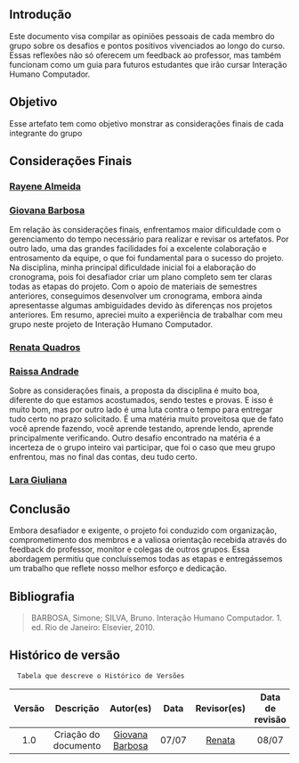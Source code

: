 ## Introdução
Este documento visa compilar as opiniões pessoais de cada membro do grupo sobre os desafios e pontos positivos vivenciados ao longo do curso. Essas reflexões não só oferecem um feedback ao professor, mas também funcionam como um guia para futuros estudantes que irão cursar Interação Humano Computador.

## Objetivo
Esse artefato tem como objetivo monstrar as considerações finais de cada integrante do grupo

## Considerações Finais

### [Rayene Almeida ](https://github.com/rayenealmeida)

###  [Giovana Barbosa](https://github.com/gio221) 

Em relação às considerações finais, enfrentamos maior dificuldade com o gerenciamento do tempo necessário para realizar e revisar os artefatos. Por outro lado, uma das grandes facilidades foi a excelente colaboração e entrosamento da equipe, o que foi fundamental para o sucesso do projeto. Na disciplina, minha principal dificuldade inicial foi a elaboração do cronograma, pois foi desafiador criar um plano completo sem ter claras todas as etapas do projeto. Com o apoio de materiais de semestres anteriores, conseguimos desenvolver um cronograma, embora ainda apresentasse algumas ambiguidades devido às diferenças nos projetos anteriores. Em resumo, apreciei muito a experiência de trabalhar com meu grupo neste projeto de Interação Humano Computador.

###  [Renata Quadros](https://github.com/Renatinha28)

### [Raissa Andrade](https://github.com/RaissaAndradeS) 

Sobre as considerações finais, a proposta da disciplina é muito boa, diferente do que estamos acostumados, sendo testes e provas. E isso é muito bom, mas por outro lado é uma luta contra o tempo para entregar tudo certo no prazo solicitado. É uma matéria muito proveitosa que de fato você aprende fazendo, você aprende testando, aprende lendo, aprende principalmente verificando. Outro desafio encontrado na matéria é a incerteza de o grupo inteiro vai participar, que foi o caso que meu grupo enfrentou, mas no final das contas, deu tudo certo.

### [Lara Giuliana](https://github.com/gravelylara) 

## Conclusão
Embora desafiador e exigente, o projeto foi conduzido com organização, comprometimento dos membros e a valiosa orientação recebida através do feedback do professor, monitor e colegas de outros grupos. Essa abordagem permitiu que concluíssemos todas as etapas e entregássemos um trabalho que reflete nosso melhor esforço e dedicação.

## Bibliografia

> BARBOSA, Simone; SILVA, Bruno. Interação Humano Computador. 1. ed. Rio de Janeiro: Elsevier, 2010.

## Histórico de versão
      Tabela que descreve o Histórico de Versões
| Versão |          Descrição              |     Autor(es)      |      Data      |   Revisor(es)     |    Data de revisão    |  
|:------:|:-------------------------------:|:--------------:|:--------------:|:-------------:|:---------------------:|
|  1.0   |  Criação do documento                  |    [Giovana Barbosa ](https://github.com/gio221)   |   07/07   |      [Renata](https://github.com/Renatinha28)    |08/07